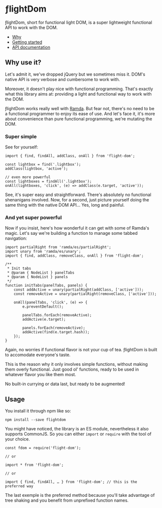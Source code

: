 # ƒlightDom

ƒlightDom, short for functional light DOM, is a super lightweight functional API to work with the DOM.

* [Why](#why)
* [Getting started](#usage)
* [API documentation](https://buzut.github.io/flightdom/global.html)

## <name id="why"/> Why use it?
Let's admit it, we've dropped jQuery but we sometimes miss it. DOM's native API is very verbose and cumbersome to work with.

Moreover, it doesn't play nice with functional programming. That's exactly what this library aims at: providing a light and functional way to work with the DOM.

ƒlightDom works really well with [Ramda](https://ramdajs.com/). But fear not, there's no need to be a functional programmer to enjoy its ease of use. And let's face it, it's more about convenience than pure functional programming, we're mutating the DOM.

### <name id="simple"/> Super simple
See for yourself:

```
import { find, findAll, addClass, onAll } from 'flight-dom';

const lightbox = find('.lightbox');
addClass(lightbox, 'active');

// even more powerful
const lightboxes = findAll('.lightbox');
onAll(lightboxes, 'click', (e) => addClass(e.target, 'active'));
```

See, it's super easy and straightforward. There's absolutely no functional shenanigans involved. Now, for a second, just picture yourself doing the same thing with the native DOM API… Yes, long and painful.

### <name id="powerful"/> And yet super powerful
Now if you insist, here's how wonderful it can get with some of Ramda's magic. Let's say we're building a function to manage some tabbed navigation:

```
import partialRight from 'ramda/es/partialRight';
import unary from 'ramda/es/unary';
import { find, addClass, removeClass, onAll } from 'flight-dom';

/**
 * Init tabs
 * @param { NodeList } panelTabs
 * @param { NodeList } panels
 */
function initTabs(panelTabs, panels) {
    const addActive = unary(partialRight(addClass, ['active']));
    const removeActive = unary(partialRight(removeClass, ['active']));

    onAll(panelTabs, 'click', (e) => {
        e.preventDefault();

        panelTabs.forEach(removeActive);
        addActive(e.target);

        panels.forEach(removeActive);
        addActive(find(e.target.hash));
    });
}
```

Again, no worries if functional flavor is not your cup of tea. ƒlightDom is built to accomodate everyone's taste.

This is the reason why it only involves simple functions, without making them overly functional. Just good ol' functions, ready to be used in whatever flavor you like them most.

No built-in currying or data last, but ready to be augmented!

## <name id="usage"/> Usage

You install it through npm like so:

```
npm install --save flightdom
```

You might have noticed, the library is an ES module, nevertheless it also supports CommonJS. So you can either `import` or `require` with the tool of your choice.

```
const fdom = require('flight-dom');

// or

import * from 'flight-dom';

// or

import { find, findAll, … } from 'flight-dom'; // this is the preferred way
```

The last exemple is the preferred method because you'll take advantage of tree shaking and you benefit from unprefixed function names.
